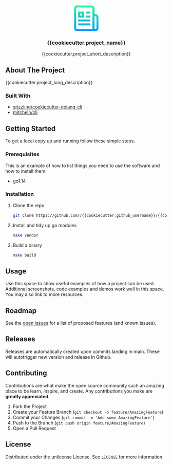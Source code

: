 <!-- PROJECT LOGO -->
<br />
<p align="center">
  <a href="https://github.com/{{cookiecutter.github_username}}/{{cookiecutter.project_name}}">
    <img src="images/logo.png" alt="Logo" width="80" height="80">
  </a>

  <h3 align="center">{{cookiecutter.project_name}}</h3>

  <p align="center">
    {{cookiecutter.project_short_description}}
  </p>
</p>

<!-- ABOUT THE PROJECT -->

## About The Project

{{cookiecutter.project_long_description}}

### Built With

- [srizzling/cookiecutter-golang-cli](https://github.com/srizzling/cookiecutter-golang-cli)
- [mitchelh/cli](https://github.com/mitchellh/cli)

## Getting Started

To get a local copy up and running follow these simple steps.

### Prerequisites

This is an example of how to list things you need to use the software and how to install them.

- go1.14

### Installation

1. Clone the repo
   ```sh
   git clone https://github.com//{{cookiecutter.github_username}}/{{cookiecutter.project_name}}.git
   ```
2. Install and tidy up go modules
   ```sh
   make vendor
   ```
3. Build a binary
   ```sh
   make build
   ```

## Usage

Use this space to show useful examples of how a project can be used. Additional screenshots, code examples and demos work well in this space. You may also link to more resources.

## Roadmap

See the [open issues](https://github.com/{{cookiecutter.github_username}}/{{cookiecutter.project_name}}/issues) for a list of proposed features (and known issues).

## Releases

Releases are automatically created upon commits landing in main. These will autotrigger new version and release in Github.

## Contributing

Contributions are what make the open source community such an amazing place to be learn, inspire, and create. Any contributions you make are **greatly appreciated**.

1. Fork the Project
2. Create your Feature Branch (`git checkout -b feature/AmazingFeature`)
3. Commit your Changes (`git commit -m 'Add some AmazingFeature'`)
4. Push to the Branch (`git push origin feature/AmazingFeature`)
5. Open a Pull Request

## License

Distributed under the unlicense License. See `LICENSE` for more information.

